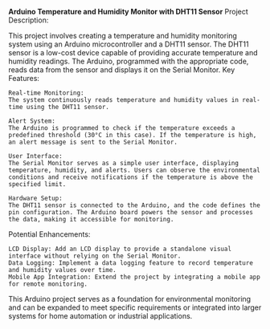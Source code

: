 **Arduino Temperature and Humidity Monitor with DHT11 Sensor**
Project Description:

This project involves creating a temperature and humidity monitoring system using an Arduino microcontroller and a DHT11 sensor. The DHT11 sensor is a low-cost device capable of providing accurate temperature and humidity readings. The Arduino, programmed with the appropriate code, reads data from the sensor and displays it on the Serial Monitor.
Key Features:

    Real-time Monitoring:
    The system continuously reads temperature and humidity values in real-time using the DHT11 sensor.

    Alert System:
    The Arduino is programmed to check if the temperature exceeds a predefined threshold (30°C in this case). If the temperature is high, an alert message is sent to the Serial Monitor.

    User Interface:
    The Serial Monitor serves as a simple user interface, displaying temperature, humidity, and alerts. Users can observe the environmental conditions and receive notifications if the temperature is above the specified limit.

    Hardware Setup:
    The DHT11 sensor is connected to the Arduino, and the code defines the pin configuration. The Arduino board powers the sensor and processes the data, making it accessible for monitoring.

Potential Enhancements:

    LCD Display: Add an LCD display to provide a standalone visual interface without relying on the Serial Monitor.
    Data Logging: Implement a data logging feature to record temperature and humidity values over time.
    Mobile App Integration: Extend the project by integrating a mobile app for remote monitoring.

This Arduino project serves as a foundation for environmental monitoring and can be expanded to meet specific requirements or integrated into larger systems for home automation or industrial applications.
